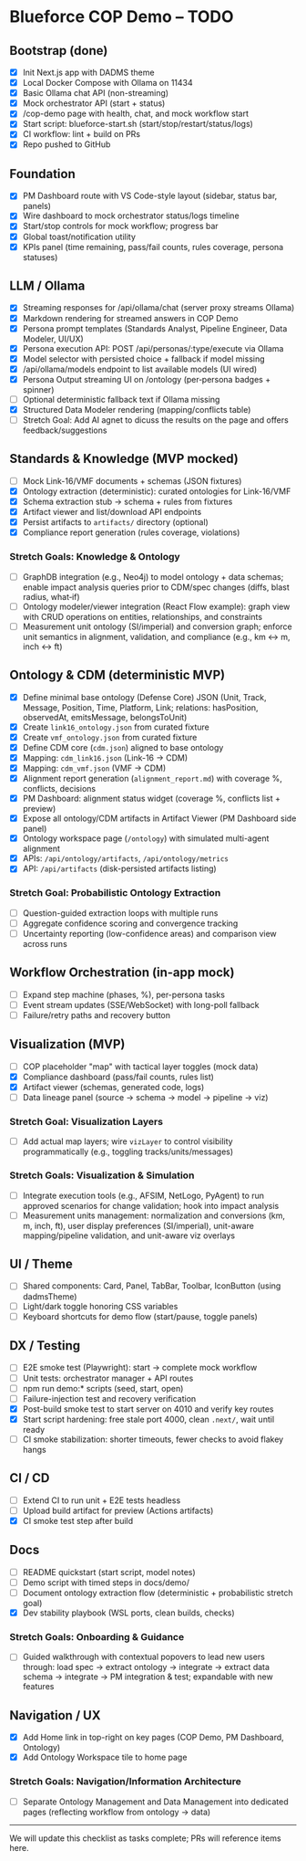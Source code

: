 # Blueforce COP Demo – TODO

## Bootstrap (done)
- [x] Init Next.js app with DADMS theme
- [x] Local Docker Compose with Ollama on 11434
- [x] Basic Ollama chat API (non-streaming)
- [x] Mock orchestrator API (start + status)
- [x] /cop-demo page with health, chat, and mock workflow start
- [x] Start script: blueforce-start.sh (start/stop/restart/status/logs)
- [x] CI workflow: lint + build on PRs
- [x] Repo pushed to GitHub

## Foundation
- [x] PM Dashboard route with VS Code-style layout (sidebar, status bar, panels)
- [x] Wire dashboard to mock orchestrator status/logs timeline
- [x] Start/stop controls for mock workflow; progress bar
- [x] Global toast/notification utility
- [x] KPIs panel (time remaining, pass/fail counts, rules coverage, persona statuses)

## LLM / Ollama
- [x] Streaming responses for /api/ollama/chat (server proxy streams Ollama)
- [x] Markdown rendering for streamed answers in COP Demo
- [x] Persona prompt templates (Standards Analyst, Pipeline Engineer, Data Modeler, UI/UX)
- [x] Persona execution API: POST /api/personas/:type/execute via Ollama
- [x] Model selector with persisted choice + fallback if model missing
- [x] /api/ollama/models endpoint to list available models (UI wired)
- [x] Persona Output streaming UI on /ontology (per‑persona badges + spinner)
- [ ] Optional deterministic fallback text if Ollama missing
- [x] Structured Data Modeler rendering (mapping/conflicts table)
- [ ] Stretch Goal: Add AI agnet to dicuss the results on the page and offers feedback/suggestions

## Standards & Knowledge (MVP mocked)
- [ ] Mock Link-16/VMF documents + schemas (JSON fixtures)
- [x] Ontology extraction (deterministic): curated ontologies for Link-16/VMF
- [x] Schema extraction stub → schema + rules from fixtures
- [x] Artifact viewer and list/download API endpoints
- [x] Persist artifacts to `artifacts/` directory (optional)
- [x] Compliance report generation (rules coverage, violations)

### Stretch Goals: Knowledge & Ontology
- [ ] GraphDB integration (e.g., Neo4j) to model ontology + data schemas; enable impact analysis queries prior to CDM/spec changes (diffs, blast radius, what‑if)
- [ ] Ontology modeler/viewer integration (React Flow example): graph view with CRUD operations on entities, relationships, and constraints
- [ ] Measurement unit ontology (SI/imperial) and conversion graph; enforce unit semantics in alignment, validation, and compliance (e.g., km ↔ m, inch ↔ ft)

## Ontology & CDM (deterministic MVP)
- [x] Define minimal base ontology (Defense Core) JSON (Unit, Track, Message, Position, Time, Platform, Link; relations: hasPosition, observedAt, emitsMessage, belongsToUnit)
- [x] Create `link16_ontology.json` from curated fixture
- [x] Create `vmf_ontology.json` from curated fixture
- [x] Define CDM core (`cdm.json`) aligned to base ontology
- [x] Mapping: `cdm_link16.json` (Link-16 → CDM)
- [x] Mapping: `cdm_vmf.json` (VMF → CDM)
- [x] Alignment report generation (`alignment_report.md`) with coverage %, conflicts, decisions
- [x] PM Dashboard: alignment status widget (coverage %, conflicts list + preview)
- [x] Expose all ontology/CDM artifacts in Artifact Viewer (PM Dashboard side panel)
- [x] Ontology workspace page (`/ontology`) with simulated multi-agent alignment
- [x] APIs: `/api/ontology/artifacts`, `/api/ontology/metrics`
- [x] API: `/api/artifacts` (disk-persisted artifacts listing)

### Stretch Goal: Probabilistic Ontology Extraction
- [ ] Question-guided extraction loops with multiple runs
- [ ] Aggregate confidence scoring and convergence tracking
- [ ] Uncertainty reporting (low-confidence areas) and comparison view across runs

## Workflow Orchestration (in-app mock)
- [ ] Expand step machine (phases, %), per-persona tasks
- [ ] Event stream updates (SSE/WebSocket) with long-poll fallback
- [ ] Failure/retry paths and recovery button

## Visualization (MVP)
- [ ] COP placeholder "map" with tactical layer toggles (mock data)
- [x] Compliance dashboard (pass/fail counts, rules list)
- [x] Artifact viewer (schemas, generated code, logs)
- [ ] Data lineage panel (source → schema → model → pipeline → viz)

### Stretch Goal: Visualization Layers
- [ ] Add actual map layers; wire `vizLayer` to control visibility programmatically (e.g., toggling tracks/units/messages)

### Stretch Goals: Visualization & Simulation
- [ ] Integrate execution tools (e.g., AFSIM, NetLogo, PyAgent) to run approved scenarios for change validation; hook into impact analysis
- [ ] Measurement units management: normalization and conversions (km, m, inch, ft), user display preferences (SI/imperial), unit-aware mapping/pipeline validation, and unit-aware viz overlays

## UI / Theme
- [ ] Shared components: Card, Panel, TabBar, Toolbar, IconButton (using dadmsTheme)
- [ ] Light/dark toggle honoring CSS variables
- [ ] Keyboard shortcuts for demo flow (start/pause, toggle panels)

## DX / Testing
- [ ] E2E smoke test (Playwright): start → complete mock workflow
- [ ] Unit tests: orchestrator manager + API routes
- [ ] npm run demo:* scripts (seed, start, open)
- [ ] Failure-injection test and recovery verification
- [x] Post-build smoke test to start server on 4010 and verify key routes
- [x] Start script hardening: free stale port 4000, clean `.next/`, wait until ready
 - [ ] CI smoke stabilization: shorter timeouts, fewer checks to avoid flakey hangs

## CI / CD
- [ ] Extend CI to run unit + E2E tests headless
- [ ] Upload build artifact for preview (Actions artifacts)
- [x] CI smoke test step after build

## Docs
- [ ] README quickstart (start script, model notes)
- [ ] Demo script with timed steps in docs/demo/
- [ ] Document ontology extraction flow (deterministic + probabilistic stretch goal)
- [x] Dev stability playbook (WSL ports, clean builds, checks)

### Stretch Goals: Onboarding & Guidance
- [ ] Guided walkthrough with contextual popovers to lead new users through: load spec → extract ontology → integrate → extract data schema → integrate → PM integration & test; expandable with new features

## Navigation / UX
- [x] Add Home link in top-right on key pages (COP Demo, PM Dashboard, Ontology)
- [x] Add Ontology Workspace tile to home page

### Stretch Goals: Navigation/Information Architecture
- [ ] Separate Ontology Management and Data Management into dedicated pages (reflecting workflow from ontology → data)

---

We will update this checklist as tasks complete; PRs will reference items here.
